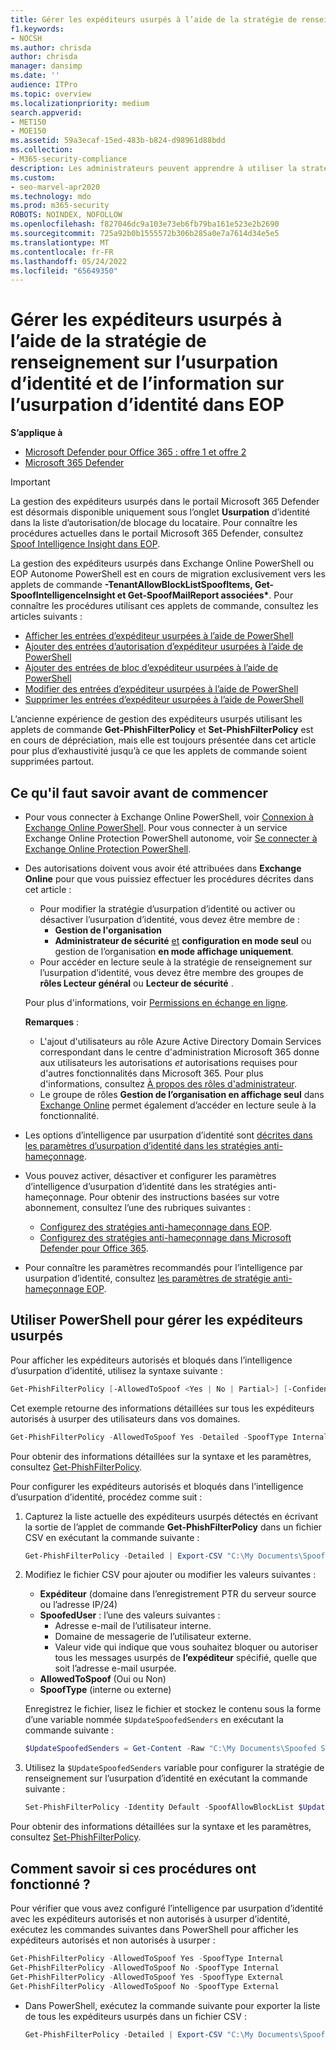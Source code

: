 ```yaml
---
title: Gérer les expéditeurs usurpés à l’aide de la stratégie de renseignement sur l’usurpation d’identité et de l’information sur l’usurpation d’identité
f1.keywords:
- NOCSH
ms.author: chrisda
author: chrisda
manager: dansimp
ms.date: ''
audience: ITPro
ms.topic: overview
ms.localizationpriority: medium
search.appverid:
- MET150
- MOE150
ms.assetid: 59a3ecaf-15ed-483b-b824-d98961d88bdd
ms.collection:
- M365-security-compliance
description: Les administrateurs peuvent apprendre à utiliser la stratégie de renseignement sur l’usurpation d’identité et l’information sur l’usurpation d’identité pour autoriser ou bloquer les expéditeurs détectés d’usurpation d’identité.
ms.custom:
- seo-marvel-apr2020
ms.technology: mdo
ms.prod: m365-security
ROBOTS: NOINDEX, NOFOLLOW
ms.openlocfilehash: f827046dc9a103e73eb6fb79ba161e523e2b2690
ms.sourcegitcommit: 725a92b0b1555572b306b285a0e7a7614d34e5e5
ms.translationtype: MT
ms.contentlocale: fr-FR
ms.lasthandoff: 05/24/2022
ms.locfileid: "65649350"
---
```

# <a name="manage-spoofed-senders-using-the-spoof-intelligence-policy-and-spoof-intelligence-insight-in-eop"></a>Gérer les expéditeurs usurpés à l’aide de la stratégie de renseignement sur l’usurpation d’identité et de l’information sur l’usurpation d’identité dans EOP

**S’applique à**
- [Microsoft Defender pour Office 365 : offre 1 et offre 2](defender-for-office-365.md)
- [Microsoft 365 Defender](../defender/microsoft-365-defender.md)

> [!IMPORTANT]
> La gestion des expéditeurs usurpés dans le portail Microsoft 365 Defender est désormais disponible uniquement sous l’onglet **Usurpation** d’identité dans la liste d’autorisation/de blocage du locataire. Pour connaître les procédures actuelles dans le portail Microsoft 365 Defender, consultez [Spoof Intelligence Insight dans EOP](learn-about-spoof-intelligence.md).
>
> La gestion des expéditeurs usurpés dans Exchange Online PowerShell ou EOP Autonome PowerShell est en cours de migration exclusivement vers les applets de commande **-TenantAllowBlockListSpoofItems, Get-SpoofIntelligenceInsight et Get-SpoofMailReport associées\***.  Pour connaître les procédures utilisant ces applets de commande, consultez les articles suivants :
>
> - [Afficher les entrées d’expéditeur usurpées à l’aide de PowerShell](tenant-allow-block-list.md#view-spoofed-sender-entries)
> - [Ajouter des entrées d’autorisation d’expéditeur usurpées à l’aide de PowerShell](manage-tenant-allows.md#add-spoofed-sender-allow-entries-using-powershell)
> - [Ajouter des entrées de bloc d’expéditeur usurpées à l’aide de PowerShell](manage-tenant-blocks.md#add-spoofed-sender-block-entries)
> - [Modifier des entrées d’expéditeur usurpées à l’aide de PowerShell](modify-remove-entries-tenant-allow-block.md#modify-allow-or-block-spoofed-sender-entries-from-the-tenant-allowblock-list)
> - [Supprimer les entrées d’expéditeur usurpées à l’aide de PowerShell](modify-remove-entries-tenant-allow-block.md#remove-allow-or-block-spoofed-sender-entries-from-the-tenant-allowblock-list)
>
> L’ancienne expérience de gestion des expéditeurs usurpés utilisant les applets de commande **Get-PhishFilterPolicy** et **Set-PhishFilterPolicy** est en cours de dépréciation, mais elle est toujours présentée dans cet article pour plus d’exhaustivité jusqu’à ce que les applets de commande soient supprimées partout.

## <a name="what-do-you-need-to-know-before-you-begin"></a>Ce qu'il faut savoir avant de commencer

- Pour vous connecter à Exchange Online PowerShell, voir [Connexion à Exchange Online PowerShell](/powershell/exchange/connect-to-exchange-online-powershell). Pour vous connecter à un service Exchange Online Protection PowerShell autonome, voir [Se connecter à Exchange Online Protection PowerShell](/powershell/exchange/connect-to-exchange-online-protection-powershell).

- Des autorisations doivent vous avoir été attribuées dans **Exchange Online** pour que vous puissiez effectuer les procédures décrites dans cet article :
  - Pour modifier la stratégie d’usurpation d’identité ou activer ou désactiver l’usurpation d’identité, vous devez être membre de :
    - **Gestion de l'organisation**
    - **Administrateur de sécurité** <u>et</u> **configuration en mode seul** ou gestion de l’organisation **en mode affichage uniquement**.
  - Pour accéder en lecture seule à la stratégie de renseignement sur l’usurpation d’identité, vous devez être membre des groupes de **rôles Lecteur général** ou **Lecteur de sécurité** .

  Pour plus d'informations, voir [Permissions en échange en ligne](/exchange/permissions-exo/permissions-exo).

  **Remarques** :

  - L'ajout d'utilisateurs au rôle Azure Active Directory Domain Services correspondant dans le centre d'administration Microsoft 365 donne aux utilisateurs les autorisations _et_ autorisations requises pour d'autres fonctionnalités dans Microsoft 365. Pour plus d'informations, consultez [À propos des rôles d'administrateur](../../admin/add-users/about-admin-roles.md).
  - Le groupe de rôles **Gestion de l’organisation en affichage seul** dans [Exchange Online](/Exchange/permissions-exo/permissions-exo#role-groups) permet également d’accéder en lecture seule à la fonctionnalité.

- Les options d’intelligence par usurpation d’identité sont [décrites dans les paramètres d’usurpation d’identité dans les stratégies anti-hameçonnage](set-up-anti-phishing-policies.md#spoof-settings).

- Vous pouvez activer, désactiver et configurer les paramètres d’intelligence d’usurpation d’identité dans les stratégies anti-hameçonnage. Pour obtenir des instructions basées sur votre abonnement, consultez l’une des rubriques suivantes :

  - [Configurez des stratégies anti-hameçonnage dans EOP](configure-anti-phishing-policies-eop.md).
  - [Configurez des stratégies anti-hameçonnage dans Microsoft Defender pour Office 365](configure-mdo-anti-phishing-policies.md).

- Pour connaître les paramètres recommandés pour l’intelligence par usurpation d’identité, consultez [les paramètres de stratégie anti-hameçonnage EOP](recommended-settings-for-eop-and-office365.md#eop-anti-phishing-policy-settings).

## <a name="use-powershell-to-manage-spoofed-senders"></a>Utiliser PowerShell pour gérer les expéditeurs usurpés

Pour afficher les expéditeurs autorisés et bloqués dans l’intelligence d’usurpation d’identité, utilisez la syntaxe suivante :

```powershell
Get-PhishFilterPolicy [-AllowedToSpoof <Yes | No | Partial>] [-ConfidenceLevel <Low | High>] [-DecisionBy <Admin | SpoofProtection>] [-Detailed] [-SpoofType <Internal | External>]
```

Cet exemple retourne des informations détaillées sur tous les expéditeurs autorisés à usurper des utilisateurs dans vos domaines.

```powershell
Get-PhishFilterPolicy -AllowedToSpoof Yes -Detailed -SpoofType Internal
```

Pour obtenir des informations détaillées sur la syntaxe et les paramètres, consultez [Get-PhishFilterPolicy](/powershell/module/exchange/get-phishfilterpolicy).

Pour configurer les expéditeurs autorisés et bloqués dans l’intelligence d’usurpation d’identité, procédez comme suit :

1. Capturez la liste actuelle des expéditeurs usurpés détectés en écrivant la sortie de l’applet de commande **Get-PhishFilterPolicy** dans un fichier CSV en exécutant la commande suivante :

   ```powershell
   Get-PhishFilterPolicy -Detailed | Export-CSV "C:\My Documents\Spoofed Senders.csv"
   ```

2. Modifiez le fichier CSV pour ajouter ou modifier les valeurs suivantes :
   - **Expéditeur** (domaine dans l’enregistrement PTR du serveur source ou l’adresse IP/24)
   - **SpoofedUser** : l’une des valeurs suivantes :
     - Adresse e-mail de l’utilisateur interne.
     - Domaine de messagerie de l’utilisateur externe.
     - Valeur vide qui indique que vous souhaitez bloquer ou autoriser tous les messages usurpés de **l’expéditeur** spécifié, quelle que soit l’adresse e-mail usurpée.
   - **AllowedToSpoof** (Oui ou Non)
   - **SpoofType** (interne ou externe)

   Enregistrez le fichier, lisez le fichier et stockez le contenu sous la forme d’une variable nommée `$UpdateSpoofedSenders` en exécutant la commande suivante :

   ```powershell
   $UpdateSpoofedSenders = Get-Content -Raw "C:\My Documents\Spoofed Senders.csv"
   ```

3. Utilisez la `$UpdateSpoofedSenders` variable pour configurer la stratégie de renseignement sur l’usurpation d’identité en exécutant la commande suivante :

   ```powershell
   Set-PhishFilterPolicy -Identity Default -SpoofAllowBlockList $UpdateSpoofedSenders
   ```

Pour obtenir des informations détaillées sur la syntaxe et les paramètres, consultez [Set-PhishFilterPolicy](/powershell/module/exchange/set-phishfilterpolicy).

## <a name="how-do-you-know-these-procedures-worked"></a>Comment savoir si ces procédures ont fonctionné ?

Pour vérifier que vous avez configuré l’intelligence par usurpation d’identité avec les expéditeurs autorisés et non autorisés à usurper d’identité, exécutez les commandes suivantes dans PowerShell pour afficher les expéditeurs autorisés et non autorisés à usurper :

  ```powershell
  Get-PhishFilterPolicy -AllowedToSpoof Yes -SpoofType Internal
  Get-PhishFilterPolicy -AllowedToSpoof No -SpoofType Internal
  Get-PhishFilterPolicy -AllowedToSpoof Yes -SpoofType External
  Get-PhishFilterPolicy -AllowedToSpoof No -SpoofType External
  ```

- Dans PowerShell, exécutez la commande suivante pour exporter la liste de tous les expéditeurs usurpés dans un fichier CSV :

   ```powershell
   Get-PhishFilterPolicy -Detailed | Export-CSV "C:\My Documents\Spoofed Senders.csv"
   ```

